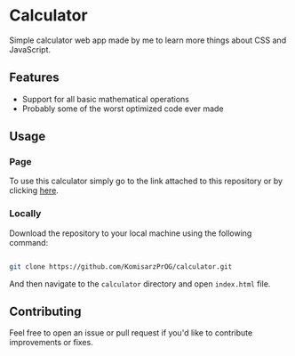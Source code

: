 # Calculator

Simple calculator web app made by me to learn more things about CSS and JavaScript.

## Features

- Support for all basic mathematical operations
- Probably some of the worst optimized code ever made

## Usage

### Page

To use this calculator simply go to the link attached to this repository or by clicking [here](komisarzprog.github.io/calculator/).

### Locally

Download the repository to your local machine using the following command:
```bash

git clone https://github.com/KomisarzPrOG/calculator.git

```

And then navigate to the `calculator` directory and open `index.html` file.

## Contributing
Feel free to open an issue or pull request if you'd like to contribute improvements or fixes.
